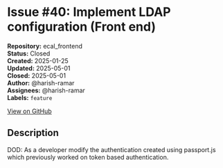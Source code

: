 # Issue #40: Implement LDAP configuration (Front end)

**Repository:** ecal_frontend  
**Status:** Closed  
**Created:** 2025-01-25  
**Updated:** 2025-05-01  
**Closed:** 2025-05-01  
**Author:** @harish-ramar  
**Assignees:** @harish-ramar  
**Labels:** `feature`  

[View on GitHub](https://github.com/Simtestlab/ecal_frontend/issues/40)

## Description

DOD: As a developer modify the authentication created using passport.js which previously worked on token based authentication.
